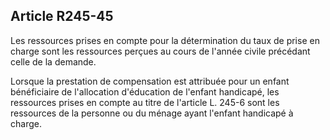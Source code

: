 ## Article R245-45

Les ressources prises en compte pour la détermination du taux de prise en charge sont les ressources perçues
au cours de l'année civile précédant celle de la demande.

Lorsque la prestation de compensation est attribuée pour un enfant bénéficiaire de l'allocation d'éducation
de l'enfant handicapé, les ressources prises en compte au titre de l'article L. 245-6 sont les ressources de la
personne ou du ménage ayant l'enfant handicapé à charge.

